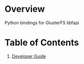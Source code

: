 # Overview
Python bindings for GlusterFS libfapi

# Table of Contents
1. [Developer Guide](doc/markdown/dev_guide.md)
